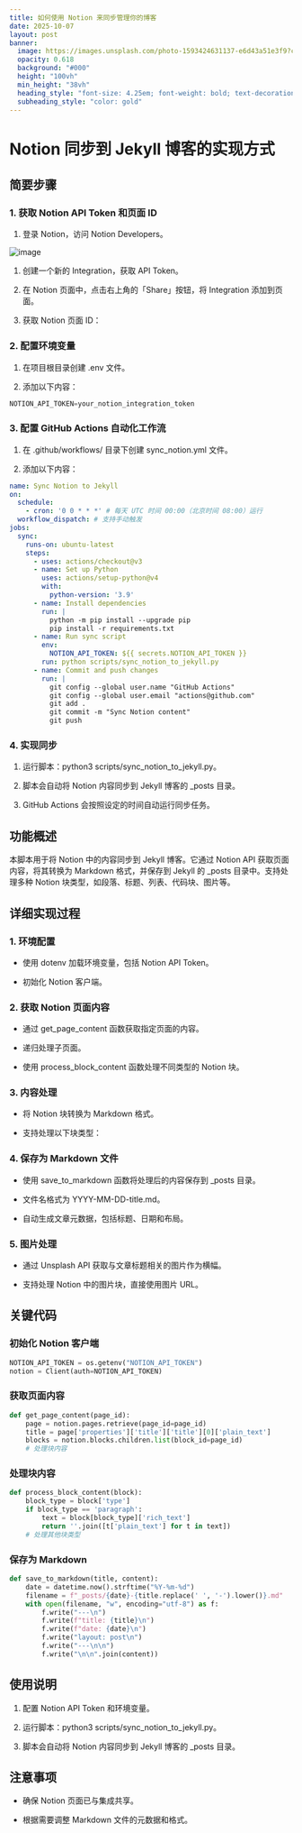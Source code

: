 ```yaml
---
title: 如何使用 Notion 来同步管理你的博客
date: 2025-10-07
layout: post
banner:
  image: https://images.unsplash.com/photo-1593424631137-e6d43a51e3f9?crop=entropy&cs=tinysrgb&fit=max&fm=jpg&ixid=M3w2OTIwMzJ8MHwxfHJhbmRvbXx8fHx8fHx8fDE3NTk4NTQzNzl8&ixlib=rb-4.1.0&q=80&w=1080
  opacity: 0.618
  background: "#000"
  height: "100vh"
  min_height: "38vh"
  heading_style: "font-size: 4.25em; font-weight: bold; text-decoration: underline"
  subheading_style: "color: gold"
---
```


# Notion 同步到 Jekyll 博客的实现方式

## 简要步骤

### 1. 获取 Notion API Token 和页面 ID

1. 登录 Notion，访问 Notion Developers。

![image](https://prod-files-secure.s3.us-west-2.amazonaws.com/a7a0cc5a-89b9-4cda-8686-1fba0ca52f40/d19c1afe-dea5-4312-9333-786b0ba83054/image.png?X-Amz-Algorithm=AWS4-HMAC-SHA256&X-Amz-Content-Sha256=UNSIGNED-PAYLOAD&X-Amz-Credential=ASIAZI2LB4665OSZUBV6%2F20251007%2Fus-west-2%2Fs3%2Faws4_request&X-Amz-Date=20251007T162618Z&X-Amz-Expires=3600&X-Amz-Security-Token=IQoJb3JpZ2luX2VjEBAaCXVzLXdlc3QtMiJHMEUCIQCJgtUhLytQO%2B8EjHSiAtYDeSJUJT0K6xduOHTzx6iibgIgZsx71Ca0faUuw2Krz5eIdKgJTaK0UdxUj2ZjQHmsxIQqiAQIqf%2F%2F%2F%2F%2F%2F%2F%2F%2F%2FARAAGgw2Mzc0MjMxODM4MDUiDFaxCmUm3%2FDLyid%2B2ircA6q6RT%2B7zNCbIBvoVyVauE59gnXkkttw%2BNi%2F6mFz1tXkw%2FN%2BSsX3dl%2BYb879TOe8RZzQ6fzTqO97Rt3l9Gw2K0c32Xm9cDxFa9zscpn9y4uDlgcQjfYiL2xF%2BO2n5uGVV7Y0q0Nbsp8VMTURQEJGyDlNxg2J6Y8ZAK7BpijrT8K0ZlQ47LWxb%2BItvrnCs9aN2IFHtSLa4Pg7S2sa0gUPM65QCB7QAhx%2F3z9849%2FIQfvdbwGKq3%2BnxT0%2Fz8e90%2F0lVJMZNtrorR6ykYssQ9dZcYKGcOpMjj%2FlxJyY%2BCj99yUTmBqoo%2BW8UHFOGrMaNIXGpwfmMA7jANZxAcYY1MvMbVspE5cFujYyVpq4wpgutJ8WqGHZPlQRwGO9qYX4hg%2BQmDXUPSY0bbiZ5wSlUTixGBIOTANVa2XTvo2fJEw0M%2FNPUhl2QKLDu1OjZAOAPhEIDOJMUE8s36EacCt2HD5x8u7HWkVYmpdgEYZfVmkSYWxiR8UiidqBOdJ174vmwFEHo1NQVYRQU1U0ZcL5dzRHRDF804CG3aF3pDDa0ob9QVVhl5fkSZvGLgecwwFG5v8zs%2BdA1wDC%2BJJTXYDKUpPsybAyXYcZrWyUrHzfl8vsWxEDoTZeXPhUnIJ30dQqMOX0lMcGOqUBB4Nuunv05n3CH6hFNWsemA10xC4oevaXAcDVFg3Dv2N%2FknxJvCjHv1xfLKueUSr072FCxCZFE%2FFErE3u7toQQseYnQXfiEX2hPshg39PS6F6L%2F5SHOxB3NvPz%2BiVxUVMKPlunYR21mOYvJBjek8hanejsXCBF9TzR8kMerDrklka013TC4FoFLsd%2FLHRBh%2BupwwKgP1uuWo9c0ghXGsBd8pTD2%2F8&X-Amz-Signature=d980deb0b63bc9e45b3b92e0d07a7cd24f8bf41800192d1247102c0f50cbd0a2&X-Amz-SignedHeaders=host&x-amz-checksum-mode=ENABLED&x-id=GetObject)

1. 创建一个新的 Integration，获取 API Token。

1. 在 Notion 页面中，点击右上角的「Share」按钮，将 Integration 添加到页面。

1. 获取 Notion 页面 ID：


### 2. 配置环境变量

1. 在项目根目录创建 .env 文件。

1. 添加以下内容：

```javascript
NOTION_API_TOKEN=your_notion_integration_token
```

### 3. 配置 GitHub Actions 自动化工作流

1. 在 .github/workflows/ 目录下创建 sync_notion.yml 文件。

1. 添加以下内容：

```yaml
name: Sync Notion to Jekyll
on:
  schedule:
    - cron: '0 0 * * *' # 每天 UTC 时间 00:00（北京时间 08:00）运行
  workflow_dispatch: # 支持手动触发
jobs:
  sync:
    runs-on: ubuntu-latest
    steps:
      - uses: actions/checkout@v3
      - name: Set up Python
        uses: actions/setup-python@v4
        with:
          python-version: '3.9'
      - name: Install dependencies
        run: |
          python -m pip install --upgrade pip
          pip install -r requirements.txt
      - name: Run sync script
        env:
          NOTION_API_TOKEN: ${{ secrets.NOTION_API_TOKEN }}
        run: python scripts/sync_notion_to_jekyll.py
      - name: Commit and push changes
        run: |
          git config --global user.name "GitHub Actions"
          git config --global user.email "actions@github.com"
          git add .
          git commit -m "Sync Notion content"
          git push
```

### 4. 实现同步

1. 运行脚本：python3 scripts/sync_notion_to_jekyll.py。

1. 脚本会自动将 Notion 内容同步到 Jekyll 博客的 _posts 目录。

1. GitHub Actions 会按照设定的时间自动运行同步任务。

## 功能概述

本脚本用于将 Notion 中的内容同步到 Jekyll 博客。它通过 Notion API 获取页面内容，将其转换为 Markdown 格式，并保存到 Jekyll 的 _posts 目录中。支持处理多种 Notion 块类型，如段落、标题、列表、代码块、图片等。

## 详细实现过程

### 1. 环境配置

- 使用 dotenv 加载环境变量，包括 Notion API Token。

- 初始化 Notion 客户端。

### 2. 获取 Notion 页面内容

- 通过 get_page_content 函数获取指定页面的内容。

- 递归处理子页面。

- 使用 process_block_content 函数处理不同类型的 Notion 块。

### 3. 内容处理

- 将 Notion 块转换为 Markdown 格式。

- 支持处理以下块类型：


### 4. 保存为 Markdown 文件

- 使用 save_to_markdown 函数将处理后的内容保存到 _posts 目录。

- 文件名格式为 YYYY-MM-DD-title.md。

- 自动生成文章元数据，包括标题、日期和布局。

### 5. 图片处理

- 通过 Unsplash API 获取与文章标题相关的图片作为横幅。

- 支持处理 Notion 中的图片块，直接使用图片 URL。

## 关键代码

### 初始化 Notion 客户端

```python
NOTION_API_TOKEN = os.getenv("NOTION_API_TOKEN")
notion = Client(auth=NOTION_API_TOKEN)
```

### 获取页面内容

```python
def get_page_content(page_id):
    page = notion.pages.retrieve(page_id=page_id)
    title = page['properties']['title']['title'][0]['plain_text']
    blocks = notion.blocks.children.list(block_id=page_id)
    # 处理块内容
```

### 处理块内容

```python
def process_block_content(block):
    block_type = block['type']
    if block_type == 'paragraph':
        text = block[block_type]['rich_text']
        return ''.join([t['plain_text'] for t in text])
    # 处理其他块类型
```

### 保存为 Markdown

```python
def save_to_markdown(title, content):
    date = datetime.now().strftime("%Y-%m-%d")
    filename = f"_posts/{date}-{title.replace(' ', '-').lower()}.md"
    with open(filename, "w", encoding="utf-8") as f:
        f.write("---\n")
        f.write(f"title: {title}\n")
        f.write(f"date: {date}\n")
        f.write("layout: post\n")
        f.write("---\n\n")
        f.write("\n\n".join(content))
```

## 使用说明

1. 配置 Notion API Token 和环境变量。

1. 运行脚本：python3 scripts/sync_notion_to_jekyll.py。

1. 脚本会自动将 Notion 内容同步到 Jekyll 博客的 _posts 目录。

## 注意事项

- 确保 Notion 页面已与集成共享。

- 根据需要调整 Markdown 文件的元数据和格式。
